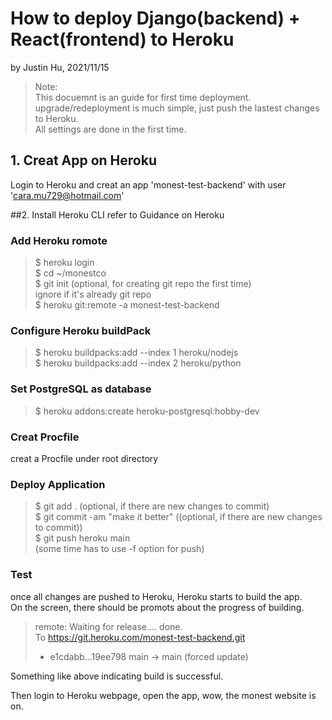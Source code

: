 # How to deploy Django(backend) + React(frontend) to Heroku

by Justin Hu,
2021/11/15

>Note:  
>This docuemnt is an guide for first time deployment. 
>upgrade/redeployment is much simple, just push the lastest changes to Heroku.  
> All settings are done in the first time.


## 1. Creat App on Heroku
Login to Heroku and creat an app 'monest-test-backend' with user 'cara.mu729@hotmail.com'

##2. Install Heroku CLI
refer to Guidance on Heroku

### Add Heroku romote
> $ heroku login  
> $ cd ~/monestco  
> $ git init (optional, for creating git repo the first time)   
>                ignore if it's already git repo  
> $ heroku git:remote -a monest-test-backend  

### Configure Heroku buildPack
>$ heroku buildpacks:add --index 1 heroku/nodejs  
>$ heroku buildpacks:add --index 2 heroku/python

### Set PostgreSQL as database
>$ heroku addons:create heroku-postgresql:hobby-dev  

### Creat Procfile
creat a Procfile under root directory 


### Deploy Application
> $ git add .  (optional, if there are new changes to commit)   
> $ git commit -am "make it better"  ((optional, if there are new changes to commit))  
> $ git push heroku main  
> (some time has to use -f option for push)
 

### Test 
once all changes are pushed to Heroku, Heroku starts to build the app.  
On the screen,  there should be promots about the progress of building.  
> remote: Waiting for release.... done.   
To https://git.heroku.com/monest-test-backend.git   
> + e1cdabb...19ee798 main -> main (forced update)   

Something like above indicating build is successful. 

Then login to Heroku webpage, open the app, wow, the monest website is on.   